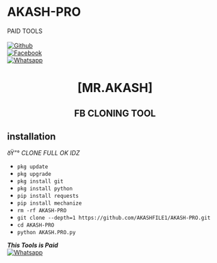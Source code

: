 # AKASH-PRO
PAID TOOLS
<b></b> </br> <br>[![Github](https://img.shields.io/badge/Github-Mr.AKASH-dimgray?style=flat-square&logo=github)](https://github.com/AKASHFILE1)<br> [![Facebook](https://img.shields.io/badge/Facebook-AKASH-blue?style=flat-square&logo=facebook)](https:/https://www.facebook.com/akash.mahamud29)<br> [![Whatsapp](https://img.shields.io/badge/Whatsapp-AKASH-deepgreen?style=flat-square&logo=whatsapp)](https://whatsapp.com/dl/01845906229)


<h1 align="center"> [MR.AKASH]</h1>

<h2 align="center">  FB CLONING TOOL </h2>


## <b>installation</b>

ðŸ”° _CLONE FULL OK IDZ_


- `pkg update`
- `pkg upgrade`
- `pkg install git`
- `pkg install python`
- `pip install requests`
- `pip install mechanize`
- `rm -rf AKASH-PRO`
- `git clone --depth=1 https://github.com/AKASHFILE1/AKASH-PRO.git`
- `cd AKASH-PRO`
- `python AKASH.PRO.py`


	
 ___This Tools is Paid___</br>
 [![Whatsapp](https://img.shields.io/badge/Whatsapp-AKASH-deepgreen?style=flat-square&logo=whatsapp)](https://wa.me/01845906229)

